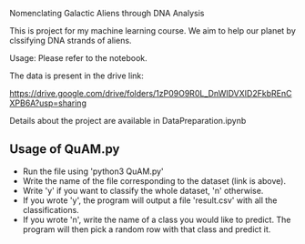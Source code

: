 Nomenclating Galactic Aliens through DNA Analysis

This is project for my machine learning course. We aim to help our planet by clssifying DNA strands of aliens.

Usage: Please refer to the notebook.

The data is present in the drive link:

https://drive.google.com/drive/folders/1zP09O9R0L_DnWIDVXID2FkbREnCXPB6A?usp=sharing

Details about the project are available in DataPreparation.ipynb

## Usage of QuAM.py

- Run the file using 'python3 QuAM.py'
- Write the name of the file corresponding to the dataset (link is above).
- Write 'y' if you want to classify the whole dataset, 'n' otherwise.
- If you wrote 'y', the program will output a file 'result.csv' with all the classifications.
- If you wrote 'n', write the name of a class you would like to predict. The program will then pick a random row with that class and predict it.
